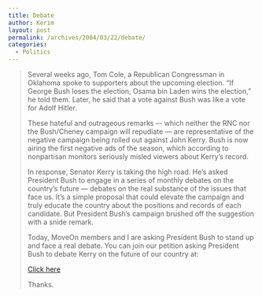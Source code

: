 ```yaml
---
title: Debate
author: Kerim
layout: post
permalink: /archives/2004/03/22/debate/
categories:
  - Politics
---
```

> Several weeks ago, Tom Cole, a Republican Congressman in Oklahoma spoke to supporters about the upcoming election. &#8220;If George Bush loses the election, Osama bin Laden wins the election,&#8221; he told them. Later, he said that a vote against Bush was like a vote for Adolf Hitler.
> 
> These hateful and outrageous remarks &#8211;- which neither the RNC nor the Bush/Cheney campaign will repudiate &#8212; are representative of the negative campaign being rolled out against John Kerry. Bush is now airing the first negative ads of the season, which according to nonpartisan monitors seriously misled viewers about Kerry&#8217;s record.
> 
> In response, Senator Kerry is taking the high road. He&#8217;s asked President Bush to engage in a series of monthly debates on the country&#8217;s future &#8212; debates on the real substance of the issues that face us. It&#8217;s a simple proposal that could elevate the campaign and truly educate the country about the positions and records of each candidate. But President Bush&#8217;s campaign brushed off the suggestion with a snide remark.
> 
> Today, MoveOn members and I are asking President Bush to stand up and face a real debate. You can join our petition asking President Bush to debate Kerry on the future of our country at:
> 
> <a href="http://www.moveonpac.org/debate/?id=-1598292-qhpNz8K6lqv6p65iEJjyOw" onclick="_gaq.push(['_trackEvent', 'outbound-article', 'http://www.moveonpac.org/debate/?id=-1598292-qhpNz8K6lqv6p65iEJjyOw', 'Click here']);" >Click here</a>
> 
> Thanks.

